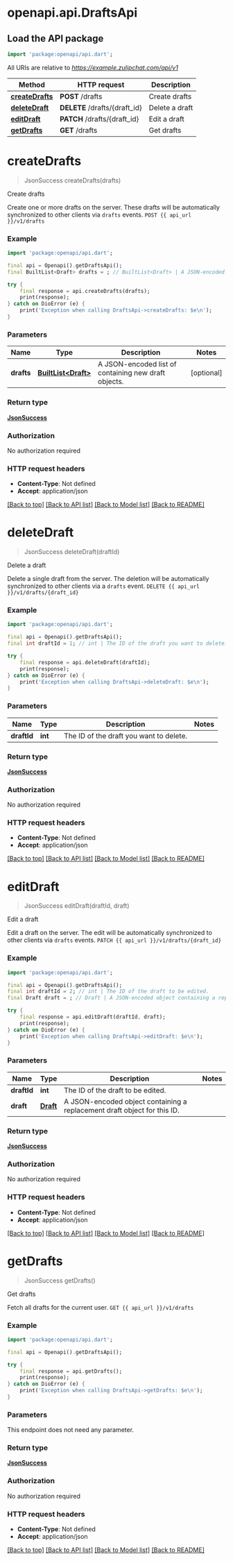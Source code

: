 # openapi.api.DraftsApi

## Load the API package
```dart
import 'package:openapi/api.dart';
```

All URIs are relative to *https://example.zulipchat.com/api/v1*

Method | HTTP request | Description
------------- | ------------- | -------------
[**createDrafts**](DraftsApi.md#createdrafts) | **POST** /drafts | Create drafts
[**deleteDraft**](DraftsApi.md#deletedraft) | **DELETE** /drafts/{draft_id} | Delete a draft
[**editDraft**](DraftsApi.md#editdraft) | **PATCH** /drafts/{draft_id} | Edit a draft
[**getDrafts**](DraftsApi.md#getdrafts) | **GET** /drafts | Get drafts


# **createDrafts**
> JsonSuccess createDrafts(drafts)

Create drafts

Create one or more drafts on the server. These drafts will be automatically synchronized to other clients via `drafts` events.  `POST {{ api_url }}/v1/drafts` 

### Example 
```dart
import 'package:openapi/api.dart';

final api = Openapi().getDraftsApi();
final BuiltList<Draft> drafts = ; // BuiltList<Draft> | A JSON-encoded list of containing new draft objects. 

try { 
    final response = api.createDrafts(drafts);
    print(response);
} catch on DioError (e) {
    print('Exception when calling DraftsApi->createDrafts: $e\n');
}
```

### Parameters

Name | Type | Description  | Notes
------------- | ------------- | ------------- | -------------
 **drafts** | [**BuiltList&lt;Draft&gt;**](Draft.md)| A JSON-encoded list of containing new draft objects.  | [optional] 

### Return type

[**JsonSuccess**](JsonSuccess.md)

### Authorization

No authorization required

### HTTP request headers

 - **Content-Type**: Not defined
 - **Accept**: application/json

[[Back to top]](#) [[Back to API list]](../README.md#documentation-for-api-endpoints) [[Back to Model list]](../README.md#documentation-for-models) [[Back to README]](../README.md)

# **deleteDraft**
> JsonSuccess deleteDraft(draftId)

Delete a draft

Delete a single draft from the server. The deletion will be automatically synchronized to other clients via a `drafts` event.  `DELETE {{ api_url }}/v1/drafts/{draft_id}` 

### Example 
```dart
import 'package:openapi/api.dart';

final api = Openapi().getDraftsApi();
final int draftId = 1; // int | The ID of the draft you want to delete. 

try { 
    final response = api.deleteDraft(draftId);
    print(response);
} catch on DioError (e) {
    print('Exception when calling DraftsApi->deleteDraft: $e\n');
}
```

### Parameters

Name | Type | Description  | Notes
------------- | ------------- | ------------- | -------------
 **draftId** | **int**| The ID of the draft you want to delete.  | 

### Return type

[**JsonSuccess**](JsonSuccess.md)

### Authorization

No authorization required

### HTTP request headers

 - **Content-Type**: Not defined
 - **Accept**: application/json

[[Back to top]](#) [[Back to API list]](../README.md#documentation-for-api-endpoints) [[Back to Model list]](../README.md#documentation-for-models) [[Back to README]](../README.md)

# **editDraft**
> JsonSuccess editDraft(draftId, draft)

Edit a draft

Edit a draft on the server. The edit will be automatically synchronized to other clients via `drafts` events.  `PATCH {{ api_url }}/v1/drafts/{draft_id}` 

### Example 
```dart
import 'package:openapi/api.dart';

final api = Openapi().getDraftsApi();
final int draftId = 2; // int | The ID of the draft to be edited. 
final Draft draft = ; // Draft | A JSON-encoded object containing a replacement draft object for this ID. 

try { 
    final response = api.editDraft(draftId, draft);
    print(response);
} catch on DioError (e) {
    print('Exception when calling DraftsApi->editDraft: $e\n');
}
```

### Parameters

Name | Type | Description  | Notes
------------- | ------------- | ------------- | -------------
 **draftId** | **int**| The ID of the draft to be edited.  | 
 **draft** | [**Draft**](.md)| A JSON-encoded object containing a replacement draft object for this ID.  | 

### Return type

[**JsonSuccess**](JsonSuccess.md)

### Authorization

No authorization required

### HTTP request headers

 - **Content-Type**: Not defined
 - **Accept**: application/json

[[Back to top]](#) [[Back to API list]](../README.md#documentation-for-api-endpoints) [[Back to Model list]](../README.md#documentation-for-models) [[Back to README]](../README.md)

# **getDrafts**
> JsonSuccess getDrafts()

Get drafts

Fetch all drafts for the current user.  `GET {{ api_url }}/v1/drafts` 

### Example 
```dart
import 'package:openapi/api.dart';

final api = Openapi().getDraftsApi();

try { 
    final response = api.getDrafts();
    print(response);
} catch on DioError (e) {
    print('Exception when calling DraftsApi->getDrafts: $e\n');
}
```

### Parameters
This endpoint does not need any parameter.

### Return type

[**JsonSuccess**](JsonSuccess.md)

### Authorization

No authorization required

### HTTP request headers

 - **Content-Type**: Not defined
 - **Accept**: application/json

[[Back to top]](#) [[Back to API list]](../README.md#documentation-for-api-endpoints) [[Back to Model list]](../README.md#documentation-for-models) [[Back to README]](../README.md)

